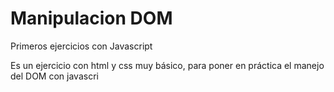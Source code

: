 # Manipulacion DOM 
Primeros ejercicios con Javascript

Es un ejercicio con html y css muy básico, para poner en práctica el manejo del DOM con javascri
